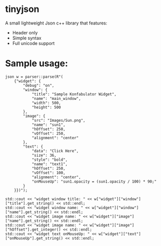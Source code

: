# tinyjson
A small lightweight Json c++ library that features:
 - Header only
 - Simple syntax
 - Full unicode support

# Sample usage:

    json w = parser::parse(R"(
        {"widget": {
            "debug": "on",
            "window": {
                "title": "Sample Konfabulator Widget",
                "name": "main_window",
                "width": 500,
                "height": 500
            },
            "image": {
                "src": "Images/Sun.png",
                "name": "sun1",
                "hOffset": 250,
                "vOffset": 250,
                "alignment": "center"
            },
            "text": {
                "data": "Click Here",
                "size": 36,
                "style": "bold",
                "name": "text1",
                "hOffset": 250,
                "vOffset": 100,
                "alignment": "center",
                "onMouseUp": "sun1.opacity = (sun1.opacity / 100) * 90;"
            }
        }})");

    std::cout << "widget window title: " << w["widget"]["window"]["title"].get_string() << std::endl;
    std::cout << "widget window name: " << w["widget"]["window"]["name"].get_string() << std::endl;
    std::cout << "widget image name: " << w["widget"]["image"]["name"].get_string() << std::endl;
    std::cout << "widget image name: " << w["widget"]["image"]["hOffset"].get_integer() << std::endl;
    std::cout << "widget text onMouseUp: " << w["widget"]["text"]["onMouseUp"].get_string() << std::endl;
